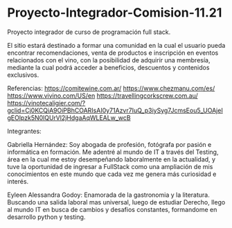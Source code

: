 # Proyecto-Integrador-Comision-11.21
Proyecto integrador de curso de programación full stack. 

El sitio estará destinado a formar una comunidad en la cual el usuario pueda encontrar recomendaciones, venta de productos e inscripción en eventos relacionados con el vino, con la posibilidad de adquirir una membresía, mediante la cual podrá acceder a beneficios, descuentos y contenidos exclusivos.

Referencias:
https://comitewine.com.ar/
https://www.chezmanu.com/es/
https://www.vivino.com/US/en
https://travellingcorkscrew.com.au/
https://vinotecaligier.com/?gclid=Cj0KCQiA9OiPBhCOARIsAI0y71Azvr7IuQ_p3iySyg7JcmsEou5_UOAjeIgEOlpzk5N0lQUrVl2jHdgaAqWLEALw_wcB

Integrantes:

Gabriella Hernández: Soy abogada de profesión, fotógrafa por pasión e informática en formación. Me adentré al mundo de IT a través del Testing, área en la cual me estoy desempeñando laboralmente en la actualidad, y tuve la oportunidad de ingresar a FullStack como una ampliación de mis conocimientos en este mundo que cada vez me genera más curiosidad e interés.

Eyleen Alessandra Godoy: Enamorada de la gastronomia y la literatura. Buscando una salida laboral mas universal, luego de estudiar Derecho, llego al mundo IT en busca de cambios y desafios constantes, formandome en desarrollo python y testing.

